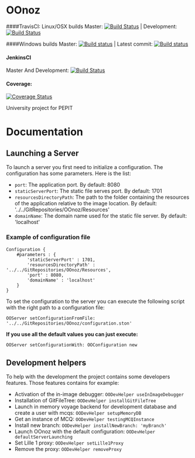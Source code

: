 # OOnoz


####TravisCI: Linux/OSX builds
Master: [![Build Status](https://travis-ci.org/LeCoinEnBande/OOnoz.svg?branch=master)](https://travis-ci.org/LeCoinEnBande/OOnoz) | Development: [![Build Status](https://travis-ci.org/LeCoinEnBande/OOnoz.svg?branch=development)](https://travis-ci.org/LeCoinEnBande/OOnoz)

####Windows builds
Master: [![Build status](https://ci.appveyor.com/api/projects/status/bjheqaf3kvxfjk8w/branch/master?svg=true)](https://ci.appveyor.com/project/jecisc/OOnoz/branch/master) | Latest commit: [![Build status](https://ci.appveyor.com/api/projects/status/bjheqaf3kvxfjk8w?svg=true)](https://ci.appveyor.com/project/jecisc/OOnoz)

#### JenkinsCI
Master And Development: [![Build Status](https://ci.inria.fr/pharo-contribution/buildStatus/icon?job=OOnoz)](https://ci.inria.fr/pharo-contribution/job/OOnoz/)

#### Coverage: 
[![Coverage Status](https://coveralls.io/repos/github/LeCoinEnBande/OOnoz/badge.svg?branch=master)](https://coveralls.io/github/LeCoinEnBande/OOnoz?branch=master)


University project for PEPIT

# Documentation

## Launching a Server

To launch a server you first need to initialize a configuration. The configuration has some parameters. Here is the list:

- `port`: The application port. By default: 8080
- `staticServerPort`: The static file serves port. By default: 1701
- `resourcesDirectoryPath`: The path to the folder containing the resources of the application relative to the image location. By default: '../../GitRepositories/OOnoz/Resources'
- `domainName`: The domain name used for the static file server. By default: 'localhost'

### Example of configuration file

    Configuration {
    	#parameters : {
    		'staticServerPort' : 1701,
    		'resourcesDirectoryPath' : '../../GitRepositories/OOnoz/Resources',
    		'port' : 8080,
    		'domainName' : 'localhost'
    	}
    }
    
To set the configuration to the server you can execute the following script with the right path to a configuration file:

    OOServer setConfigurationFromFile: '../../GitRepositories/OOnoz/configuration.ston'
    
**If you use all the default values you can just execute:**

    OOServer setConfigurationWith: OOConfiguration new
    
## Development helpers

To help with the development the project contains some developers features.
Those features contains for example:

* Activation of the in-image debugger: `OODevHelper useInImageDebugger`
* Installation of GitFileTree: `OODevHelper installGitFileTree`
* Launch in memory voyage backend for development database and create a user with mcqs: `OODevHelper setupMemoryDB`
* Get an instance of MCQ: `OODevHelper testingMCQInstance`
* Install new branch: `OODevHelper installNewBranch: 'myBranch'`
* Launch OOnoz with the default configuration: `OODevHelper defaultServerLaunching`
* Set Lille 1 proxy: `OODevHelper setLille1Proxy`
* Remove the proxy: `OODevHelper removeProxy`

